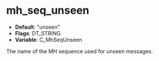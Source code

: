 # mh_seq_unseen

- **Default**: "unseen"
- **Flags**: DT_STRING
- **Variable**: C_MhSeqUnseen

The name of the MH sequence used for unseen messages.
